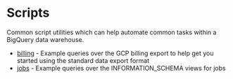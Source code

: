 # Scripts

Common script utilities which can help automate common tasks within a BigQuery data warehouse.

* [billing](/scripts/billing) - Example queries over the GCP billing export to help get you started using the standard data export format
* [jobs](/scripts/jobs) - Example queries over the INFORMATION_SCHEMA views for jobs
